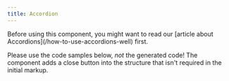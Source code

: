 ```yaml
---
title: Accordion
---
```

<div class="jumpnav"></div>
Before using this component, you might want to read our [article about Accordions](/how-to-use-accordions-well) first.

Please use the code samples below, *not* the generated code! The component adds a close button into the structure that isn't required in the initial markup.